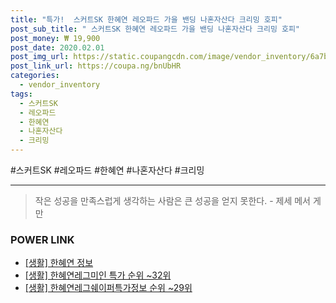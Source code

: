 ```yaml
--- 
title: "특가!  스커트SK 한혜연 레오파드 가을 밴딩 나혼자산다 크리밍 호피" 
post_sub_title: " 스커트SK 한혜연 레오파드 가을 밴딩 나혼자산다 크리밍 호피" 
post_money: ₩ 19,900 
post_date: 2020.02.01 
post_img_url: https://static.coupangcdn.com/image/vendor_inventory/6a7b/f4c7aa3f7e93cac83a14f91552733584eda5d527ef02e58493b344b26787.jpg 
post_link_url: https://coupa.ng/bnUbHR 
categories: 
  - vendor_inventory 
tags: 
  - 스커트SK 
  - 레오파드 
  - 한혜연 
  - 나혼자산다 
  - 크리밍 
--- 
```

  #스커트SK #레오파드 #한혜연 #나혼자산다 #크리밍 
<hr> 

> 작은 성공을 만족스럽게 생각하는 사람은 큰 성공을 얻지 못한다. - 제세 메서 게만 


### POWER LINK

* <a href="https://blog.naver.com/sakai111/221759347516" target="_blank"> [생활] 한혜연 정보 </a>
* <a href="https://blog.naver.com/sakai111/221783299999" target="_blank"> [생활] 한혜연레그미인 특가 순위 ~32위</a>
* <a href="https://blog.naver.com/sakai111/221776040726" target="_blank"> [생활] 한혜연레그쉐이퍼특가정보 순위 ~29위</a>
